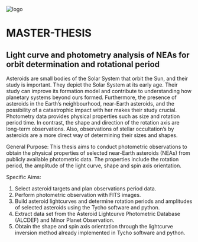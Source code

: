 ![logo](https://github.com/renefiedel/MASTER-THESIS/blob/93bff1072399e00357000df93798d353998d1d96/Reference%20Data/uc3m.png)
# MASTER-THESIS



## Light curve and photometry analysis of NEAs for orbit determination and rotational period

Asteroids are small bodies of the Solar System that orbit the Sun, and their study is important. They depict the Solar System at its early age. Their study can improve its formation model and contribute to understanding how planetary systems beyond ours formed. Furthermore, the presence of asteroids in the Earth’s neighbourhood, near-Earth asteroids, and the possibility of a catastrophic impact with her makes their study crucial. Photometry data provides physical properties such as size and rotation period time. In contrast, the shape and direction of the rotation axis are long-term observations. Also, observations of stellar occultation’s by asteroids are a more direct way of determining their sizes and shapes. 

General Purpose:
This thesis aims to conduct photometric observations to obtain the physical properties of selected near-Earth asteroids (NEAs) from publicly available photometric data. The properties include the rotation period, the amplitude of the light curve, shape and spin axis orientation.

Specific Aims:
1. Select asteroid targets and plan observations period data. 
2. Perform photometric observation with FITS images. 
3. Build asteroid lightcurves and determine rotation periods and amplitudes of selected asteroids using the Tycho software and python.
4. Extract data set from the Asteroid Lightcurve Photometric Database (ALCDEF) and Minor Planet Observation.
5. Obtain the shape and spin axis orientation through the lightcurve inversion method already implemented in Tycho software and python.
